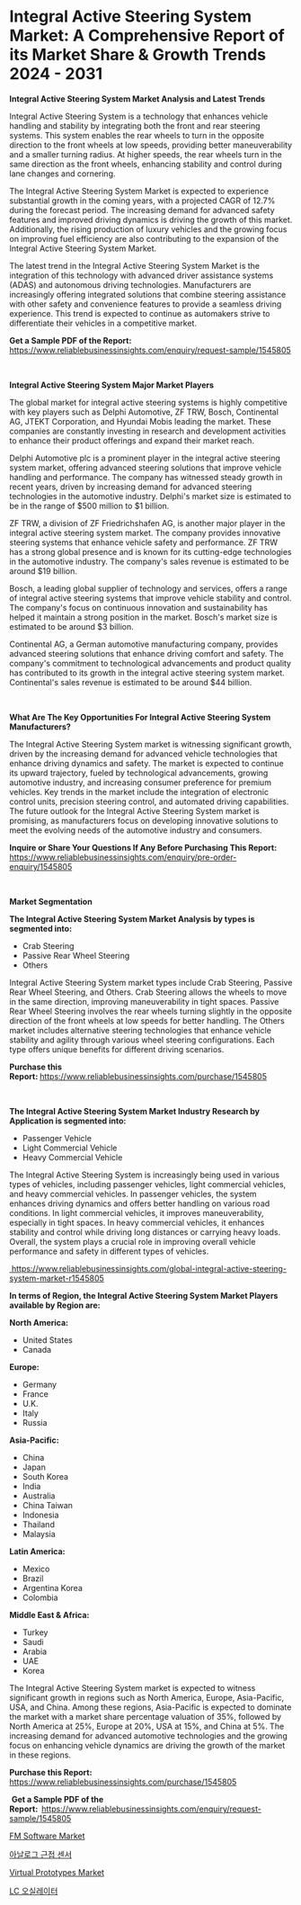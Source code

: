 <p><h1>Integral Active Steering System Market: A Comprehensive Report of its Market Share & Growth Trends 2024 - 2031</h1></p><p><strong>Integral Active Steering System Market Analysis and Latest Trends</strong></p>
<p><p>Integral Active Steering System is a technology that enhances vehicle handling and stability by integrating both the front and rear steering systems. This system enables the rear wheels to turn in the opposite direction to the front wheels at low speeds, providing better maneuverability and a smaller turning radius. At higher speeds, the rear wheels turn in the same direction as the front wheels, enhancing stability and control during lane changes and cornering.</p><p>The Integral Active Steering System Market is expected to experience substantial growth in the coming years, with a projected CAGR of 12.7% during the forecast period. The increasing demand for advanced safety features and improved driving dynamics is driving the growth of this market. Additionally, the rising production of luxury vehicles and the growing focus on improving fuel efficiency are also contributing to the expansion of the Integral Active Steering System Market.</p><p>The latest trend in the Integral Active Steering System Market is the integration of this technology with advanced driver assistance systems (ADAS) and autonomous driving technologies. Manufacturers are increasingly offering integrated solutions that combine steering assistance with other safety and convenience features to provide a seamless driving experience. This trend is expected to continue as automakers strive to differentiate their vehicles in a competitive market.</p></p>
<p><strong>Get a Sample PDF of the Report:&nbsp;</strong> <a href="https://www.reliablebusinessinsights.com/enquiry/request-sample/1545805">https://www.reliablebusinessinsights.com/enquiry/request-sample/1545805</a></p>
<p>&nbsp;</p>
<p><strong>Integral Active Steering System Major Market Players</strong></p>
<p><p>The global market for integral active steering systems is highly competitive with key players such as Delphi Automotive, ZF TRW, Bosch, Continental AG, JTEKT Corporation, and Hyundai Mobis leading the market. These companies are constantly investing in research and development activities to enhance their product offerings and expand their market reach.</p><p>Delphi Automotive plc is a prominent player in the integral active steering system market, offering advanced steering solutions that improve vehicle handling and performance. The company has witnessed steady growth in recent years, driven by increasing demand for advanced steering technologies in the automotive industry. Delphi's market size is estimated to be in the range of $500 million to $1 billion.</p><p>ZF TRW, a division of ZF Friedrichshafen AG, is another major player in the integral active steering system market. The company provides innovative steering systems that enhance vehicle safety and performance. ZF TRW has a strong global presence and is known for its cutting-edge technologies in the automotive industry. The company's sales revenue is estimated to be around $19 billion.</p><p>Bosch, a leading global supplier of technology and services, offers a range of integral active steering systems that improve vehicle stability and control. The company's focus on continuous innovation and sustainability has helped it maintain a strong position in the market. Bosch's market size is estimated to be around $3 billion.</p><p>Continental AG, a German automotive manufacturing company, provides advanced steering solutions that enhance driving comfort and safety. The company's commitment to technological advancements and product quality has contributed to its growth in the integral active steering system market. Continental's sales revenue is estimated to be around $44 billion.</p></p>
<p>&nbsp;</p>
<p><strong>What Are The Key Opportunities For Integral Active Steering System Manufacturers?</strong></p>
<p><p>The Integral Active Steering System market is witnessing significant growth, driven by the increasing demand for advanced vehicle technologies that enhance driving dynamics and safety. The market is expected to continue its upward trajectory, fueled by technological advancements, growing automotive industry, and increasing consumer preference for premium vehicles. Key trends in the market include the integration of electronic control units, precision steering control, and automated driving capabilities. The future outlook for the Integral Active Steering System market is promising, as manufacturers focus on developing innovative solutions to meet the evolving needs of the automotive industry and consumers.</p></p>
<p><strong>Inquire or Share Your Questions If Any Before Purchasing This Report:</strong> <a href="https://www.reliablebusinessinsights.com/enquiry/pre-order-enquiry/1545805">https://www.reliablebusinessinsights.com/enquiry/pre-order-enquiry/1545805</a></p>
<p>&nbsp;</p>
<p><strong>Market Segmentation</strong></p>
<p><strong>The Integral Active Steering System Market Analysis by types is segmented into:</strong></p>
<p><ul><li>Crab Steering</li><li>Passive Rear Wheel Steering</li><li>Others</li></ul></p>
<p><p>Integral Active Steering System market types include Crab Steering, Passive Rear Wheel Steering, and Others. Crab Steering allows the wheels to move in the same direction, improving maneuverability in tight spaces. Passive Rear Wheel Steering involves the rear wheels turning slightly in the opposite direction of the front wheels at low speeds for better handling. The Others market includes alternative steering technologies that enhance vehicle stability and agility through various wheel steering configurations. Each type offers unique benefits for different driving scenarios.</p></p>
<p><strong>Purchase this Report:&nbsp;</strong><a href="https://www.reliablebusinessinsights.com/purchase/1545805">https://www.reliablebusinessinsights.com/purchase/1545805</a></p>
<p>&nbsp;</p>
<p><strong>The Integral Active Steering System Market Industry Research by Application is segmented into:</strong></p>
<p><ul><li>Passenger Vehicle</li><li>Light Commercial Vehicle</li><li>Heavy Commercial Vehicle</li></ul></p>
<p><p>The Integral Active Steering System is increasingly being used in various types of vehicles, including passenger vehicles, light commercial vehicles, and heavy commercial vehicles. In passenger vehicles, the system enhances driving dynamics and offers better handling on various road conditions. In light commercial vehicles, it improves maneuverability, especially in tight spaces. In heavy commercial vehicles, it enhances stability and control while driving long distances or carrying heavy loads. Overall, the system plays a crucial role in improving overall vehicle performance and safety in different types of vehicles.</p></p>
<p><a href="https://www.reliablebusinessinsights.com/global-integral-active-steering-system-market-r1545805">&nbsp;https://www.reliablebusinessinsights.com/global-integral-active-steering-system-market-r1545805</a></p>
<p><strong>In terms of Region, the Integral Active Steering System Market Players available by Region are:</strong></p>
<p>
    <p> <strong> North America: </strong>
        <ul>
            <li>United States</li>
            <li>Canada</li>
        </ul>
        </p> 
    <p> <strong> Europe: </strong>
        <ul>
            <li>Germany</li>
            <li>France</li>
            <li>U.K.</li>
            <li>Italy</li>
            <li>Russia</li>
        </ul>
        </p> 
    <p> <strong> Asia-Pacific: </strong>
        <ul>
            <li>China</li>
            <li>Japan</li>
            <li>South Korea</li>
            <li>India</li>
            <li>Australia</li>
            <li>China Taiwan</li>
            <li>Indonesia</li>
            <li>Thailand</li>
            <li>Malaysia</li>
        </ul>
        </p> 
    <p> <strong> Latin America: </strong>
        <ul>
            <li>Mexico</li>
            <li>Brazil</li>
            <li>Argentina Korea</li>
            <li>Colombia</li>
        </ul>
        </p> 
    <p> <strong> Middle East & Africa: </strong>
        <ul>
            <li>Turkey</li>
            <li>Saudi</li>
            <li>Arabia</li>
            <li>UAE</li>
            <li>Korea</li>
        </ul>
    </p>
    </p>
<p><p>The Integral Active Steering System market is expected to witness significant growth in regions such as North America, Europe, Asia-Pacific, USA, and China. Among these regions, Asia-Pacific is expected to dominate the market with a market share percentage valuation of 35%, followed by North America at 25%, Europe at 20%, USA at 15%, and China at 5%. The increasing demand for advanced automotive technologies and the growing focus on enhancing vehicle dynamics are driving the growth of the market in these regions.</p></p>
<p><strong>Purchase this Report: </strong><a href="https://www.reliablebusinessinsights.com/purchase/1545805">https://www.reliablebusinessinsights.com/purchase/1545805</a></p>
<p>&nbsp;<strong>Get a Sample PDF of the Report:&nbsp;&nbsp;</strong><a href="https://www.reliablebusinessinsights.com/enquiry/request-sample/1545805">https://www.reliablebusinessinsights.com/enquiry/request-sample/1545805</a></p>
<p><strong></strong></p>
<p><p><a href="https://www.linkedin.com/pulse/fm-software-market-trends-forecast-competitive-analysis-2031-ctiwe">FM Software Market</a></p><p><a href="https://medium.com/@fredajerde/%EA%B8%80%EB%A1%9C%EB%B2%8C-%EC%95%84%EB%82%A0%EB%A1%9C%EA%B7%B8-%EA%B7%BC%EC%A0%91-%EC%84%BC%EC%84%9C-%EC%8B%9C%EC%9E%A5%EC%9D%80-2024%EB%85%84%EB%B6%80%ED%84%B0-2031%EB%85%84%EA%B9%8C%EC%A7%80-%EC%98%88%EC%83%81%EB%90%98%EB%8A%94-%EA%B8%B0%EA%B0%84-%EB%8F%99%EC%95%88-%EC%9D%98-cagr%EB%A1%9C-%EC%84%B1%EC%9E%A5%ED%95%A0-%EA%B2%83%EC%9C%BC%EB%A1%9C-%EC%98%88%EC%83%81%EB%90%A9%EB%8B%88%EB%8B%A4-b87df28b07b8">아날로그 근접 센서</a></p><p><a href="https://www.linkedin.com/pulse/virtual-prototypes-market-exploring-share-trends-future-growth-qauze">Virtual Prototypes Market</a></p><p><a href="https://medium.com/@treyhettinger2023/l-c-%EB%B0%9C%EC%A7%84%EA%B8%B0-%EC%8B%9C%EC%9E%A5-%EB%8F%99%ED%96%A5-%EB%B0%8F-%EB%B6%84%EC%84%9D-%EB%AF%B8%EB%9E%98-%EC%84%B1%EC%9E%A5%EC%9D%84-%EC%9C%84%ED%95%9C-%EA%B8%B0%ED%9A%8C-%EB%B0%8F-%EB%8F%84%EC%A0%84-2024-2031-55801f941834">LC 오실레이터</a></p></p>